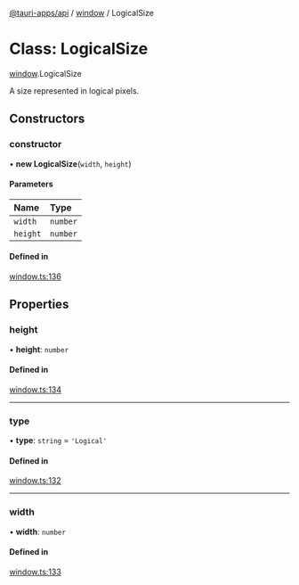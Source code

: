 [@tauri-apps/api](../README.md) / [window](../modules/window.md) / LogicalSize

# Class: LogicalSize

[window](../modules/window.md).LogicalSize

A size represented in logical pixels.

## Constructors

### constructor

• **new LogicalSize**(`width`, `height`)

#### Parameters

| Name | Type |
| :------ | :------ |
| `width` | `number` |
| `height` | `number` |

#### Defined in

[window.ts:136](https://github.com/tauri-apps/tauri/blob/787ea09/tooling/api/src/window.ts#L136)

## Properties

### height

• **height**: `number`

#### Defined in

[window.ts:134](https://github.com/tauri-apps/tauri/blob/787ea09/tooling/api/src/window.ts#L134)

___

### type

• **type**: `string` = `'Logical'`

#### Defined in

[window.ts:132](https://github.com/tauri-apps/tauri/blob/787ea09/tooling/api/src/window.ts#L132)

___

### width

• **width**: `number`

#### Defined in

[window.ts:133](https://github.com/tauri-apps/tauri/blob/787ea09/tooling/api/src/window.ts#L133)
